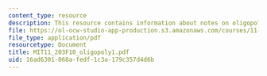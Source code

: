 ```yaml
---
content_type: resource
description: This resource contains information about notes on oligopoly day 1.
file: https://ol-ocw-studio-app-production.s3.amazonaws.com/courses/11-203-microeconomics-fall-2010/16ad6301068afedf1c3a179c357d4d6b_MIT11_203F10_oligopoly1.pdf
file_type: application/pdf
resourcetype: Document
title: MIT11_203F10_oligopoly1.pdf
uid: 16ad6301-068a-fedf-1c3a-179c357d4d6b
---
```

